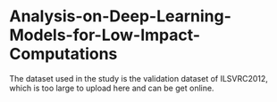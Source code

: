 # Analysis-on-Deep-Learning-Models-for-Low-Impact-Computations
The dataset used in the study is the validation dataset of ILSVRC2012, which is too large to upload here and can be get online.
